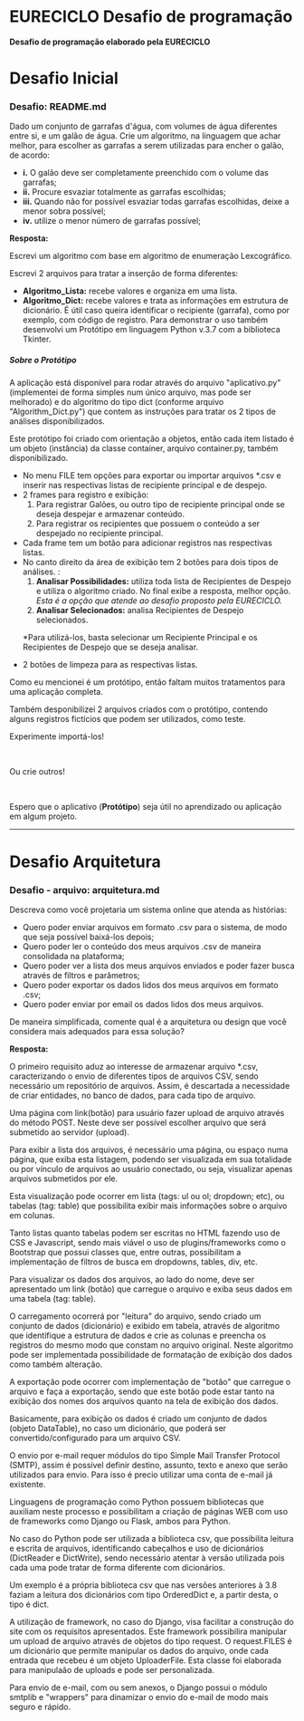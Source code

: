 # EURECICLO Desafio de programação
<b>Desafio de programação elaborado pela EURECICLO</b>

<h1>Desafio Inicial</h1>
<h3>Desafio: README.md</h3>
<p>Dado um conjunto de garrafas d'água, com volumes de água diferentes entre si, e um galão de água. Crie um algoritmo, na linguagem que achar melhor, para escolher as garrafas a serem utilizadas para encher o galão, de acordo:</p>
<ul>
        <li><b>i.</b> O galão deve ser completamente preenchido com o volume das garrafas;</li>
        <li><b>ii.</b> Procure esvaziar totalmente as garrafas escolhidas;</li>
        <li><b>iii.</b> Quando não for possível esvaziar todas garrafas escolhidas, deixe a menor sobra possível;</li>
        <li><b>iv.</b> utilize o menor número de garrafas possível;</li>
</ul>
<p><b>Resposta:</b></p>
<p>Escrevi um algoritmo com base em algoritmo de enumeração Lexcográfico.</p>
<p>Escrevi 2 arquivos para tratar a inserção de forma diferentes:</b>
<ul>
 <li><b>Algoritmo_Lista:</b> recebe valores e organiza em uma lista.</li>
 <li><b>Algoritmo_Dict:</b> recebe valores e trata as informações em estrutura de dicionário. É útil caso queira identificar o recipiente (garrafa), como por exemplo, com código de registro. Para demonstrar o uso também desenvolvi um Protótipo em linguagem Python v.3.7 com a biblioteca Tkinter.</li>
</ul>
<h5>Sobre o Protótipo</h5>
<p>A aplicação está disponível para rodar através do arquivo "aplicativo.py" (implementei de forma simples num único arquivo, mas pode ser melhorado) e do algoritmo do tipo dict (conforme arquivo "Algorithm_Dict.py") que contem as instruções para tratar os 2 tipos de análises disponibilizados.</p>
<p>Este protótipo foi criado com orientação a objetos, então cada item listado é um objeto (instância) da classe container, arquivo container.py, também disponibilizado.</p>
<ul>
        <li>No menu FILE tem opções para exportar ou importar arquivos *.csv e inserir nas respectivas listas de recipiente principal e de despejo.</li>
        <li>2 frames para registro e exibição:
                <ol>
                        <li>Para registrar Galões, ou outro tipo de recipiente principal onde se deseja despejar e armazenar conteúdo.</li>
                        <li>Para registrar os recipientes que possuem o conteúdo a ser despejado no recipiente principal.</li>
                </ol>
        </li>
        <li>Cada frame tem um botão para adicionar registros nas respectivas listas.</li>
        <li>No canto direito da área de exibição tem 2 botões para dois tipos de análises. :
                <ol>
                        <li><b>Analisar Possibilidades:</b> utiliza toda lista de Recipientes de Despejo e utiliza o algoritmo criado. No final exibe a resposta, melhor opção. <i>Esta é a opção que atende ao desafio proposto pela EURECICLO.</i></li>
                        <li><b>Analisar Selecionados:</b> analisa Recipientes de Despejo selecionados.</li>
                </ol>
                <p>*Para utilizá-los, basta selecionar um Recipiente Principal e os Recipientes de Despejo que se deseja analisar.</p>
        </li>
        <li>2 botões de limpeza para as respectivas listas.</li>
</ul>
<p>Como eu mencionei é um protótipo, então faltam muitos tratamentos para uma aplicação completa.</p>
<p>Também desponibilizei 2 arquivos criados com o protótipo, contendo alguns registros fictícios que podem ser utilizados, como teste.</p>
<p>Experimente importá-los!</p>
<br>
<p>Ou crie outros!</p>
<br>
<p>Espero que o aplicativo (<b>Protótipo</b>) seja útil no aprendizado ou aplicação em algum projeto.
<br>
<hr>
<h1>Desafio Arquitetura</h1>

<h3>Desafio - arquivo: arquitetura.md</h3>

<p>Descreva como você projetaria um sistema online que atenda as histórias:</p>
 <ul>
    <li>Quero poder enviar arquivos em formato .csv para o sistema, de modo que seja possível baixá-los depois;</li>
    <li>Quero poder ler o conteúdo dos meus arquivos .csv de maneira consolidada na plataforma;</li>
    <li>Quero poder ver a lista dos meus arquivos enviados e poder fazer busca através de filtros e parâmetros;</li>
    <li>Quero poder exportar os dados lidos dos meus arquivos em formato .csv;</li>
    <li>Quero poder enviar por email os dados lidos dos meus arquivos.</li>
</ul>
<p>De maneira simplificada, comente qual é a arquitetura ou design que você considera mais adequados para essa solução?</p>

<p><b>Resposta:</b></p>

<p>O primeiro requisito aduz ao interesse de armazenar arquivo *.csv, caracterizando o envio de diferentes tipos de arquivos CSV, sendo necessário um repositório de arquivos. Assim, é descartada a necessidade de criar entidades, no banco de dados, para cada tipo de arquivo.</p>
<p>Uma página com link(botão) para usuário fazer upload de arquivo através do método POST. Neste deve ser possível escolher arquivo que será submetido ao servidor (upload).</p>
<p>Para exibir a lista dos arquivos, é necessário uma página, ou espaço numa página, que exiba esta listagem, podendo ser visualizada em sua totalidade ou por vínculo de arquivos ao usuário conectado, ou seja, visualizar apenas arquivos submetidos por ele.</p>
<p>Esta visualização pode ocorrer em lista (tags: ul ou ol; dropdown; etc), ou tabelas (tag: table) que possibilita exibir mais informações sobre o arquivo em colunas.</p>
<p>Tanto listas quanto tabelas podem ser escritas no HTML fazendo uso de CSS e Javascript, sendo mais viável o uso de plugins/frameworks como o Bootstrap que possui classes que, entre outras, possibilitam a implementação de filtros de busca em dropdowns, tables, div, etc.</p>
<p>Para visualizar os dados dos arquivos, ao lado do nome, deve ser apresentado um link (botão) que carregue o arquivo e exiba seus dados em uma tabela (tag: table).</p>
<p>O carregamento ocorrerá por "leitura" do arquivo, sendo criado um conjunto de dados (dicionário) e exibido em tabela, através de algoritmo que identifique a estrutura de dados e crie as colunas e preencha os registros do mesmo modo que constam no arquivo original. Neste algoritmo pode ser implementada possibilidade de formatação de exibição dos dados como também alteração.</p>
<p>A exportação pode ocorrer com implementação de "botão" que carregue o arquivo e faça a exportação, sendo que este botão pode estar tanto na exibição dos nomes dos arquivos quanto na tela de exibição dos dados.</p>
<p>Basicamente, para exibição os dados é criado um conjunto de dados (objeto DataTable), no caso um dicionário, que poderá ser convertido/configurado para um arquivo CSV.</p>
<p>O envio por e-mail requer módulos do tipo Simple Mail Transfer Protocol (SMTP), assim é possível definir destino, assunto, texto e anexo que serão utilizados para envio.  Para isso é precio utilizar uma conta de e-mail já existente.</p>
<p>Linguagens de programação como Python possuem bibliotecas que auxiliam neste processo e possibilitam a criação de páginas WEB com uso de frameworks como Django ou Flask, ambos para Python.</p>
<p>No caso do Python pode ser utilizada a biblioteca csv, que possibilita leitura e escrita de arquivos, identificando cabeçalhos e uso de dicionários (DictReader e DictWrite), sendo necessário atentar à versão utilizada pois cada uma pode tratar de forma diferente com dicionários.</p>
<p>Um exemplo é a própria biblioteca csv que nas versões anteriores à 3.8 faziam a leitura dos dicionários com tipo OrderedDict e, a partir desta, o tipo é dict.</p>
<p>A utilização de framework, no caso do Django, visa facilitar a construção do site com os requisitos apresentados. Este framework possibilira manipular um upload de arquivo através de objetos do tipo request. O request.FILES é um dicionário que permite manipular os dados do arquivo, onde cada entrada que recebeu é um objeto UploaderFile. Esta classe foi elaborada para manipulaão de uploads e pode ser personalizada.</p>
<p>Para envio de e-mail, com ou sem anexos, o Django possui o módulo smtplib e "wrappers" para dinamizar o envio do e-mail de modo mais seguro e rápido.</p>

